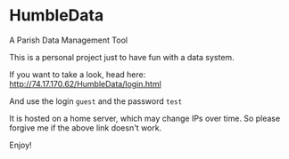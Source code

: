 # HumbleData
A Parish Data Management Tool

This is a personal project just to have fun with a data system.

If you want to take a look, head here: http://74.17.170.62/HumbleData/login.html

And use the login `guest` and the password `test` 

It is hosted on a home server, which may change IPs over time. So please forgive me if the above link doesn't work.

Enjoy!
